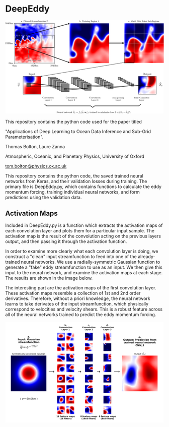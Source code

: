 # DeepEddy

![fig1](figures/intro.png)

This repository contains the python code used for the paper titled 

"Applications of Deep Learning to Ocean Data Inference and Sub-Grid 
Parameterisation". 

Thomas Bolton, Laure Zanna

Atmospheric, Oceanic, and Planetary Physics, University of Oxford 

tom.bolton@physics.ox.ac.uk

This repository contains the python code, the saved trained neural networks from Keras, and their validation losses during training. The primary file is DeepEddy.py, which contains functions to calculate the eddy momentum forcing, training individual neural networks, and form predictions using the validation data.

## Activation Maps

Included in DeepEddy.py is a function which extracts the activation maps of each convolution layer and plots them for a particular input sample. The activation map is the result of the convolution acting on the previous layers output, and then passing it through the activation function.

In order to examine more clearly what each convolution layer is doing, we construct a "clean" input streamfunction to feed into one of the already-trained neural networks. We use a radially-symmetric Gaussian function to generate a "fake" eddy streamfunction to use as an input. We then give this input to the neural network, and examine the activation maps at each stage. The results are shown in the image below.

The interesting part are the activation maps of the first convolution layer. These activation maps resemble a collection of 1st and 2nd order derivatives. Therefore, without a priori knowledge, the neural network learns to take derivates of the input streamfunction, which physically correspond to velocities and velocity shears. This is a robust feature across all of the neural networks trained to predict the eddy momentum forcing.


![fig2](figures/activationMaps.png)


